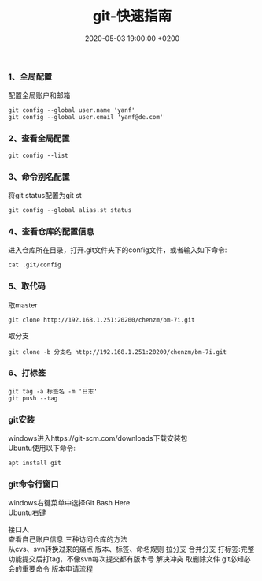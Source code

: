﻿---
layout: post
title:  "git-快速指南"
date:   2020-05-03 19:00:00 +0200
categories: git
---
### 1、全局配置
配置全局账户和邮箱
```
git config --global user.name 'yanf'
git config --global user.email 'yanf@de.com'
```
### 2、查看全局配置
```
git config --list
```
### 3、命令别名配置
将git status配置为git st
```
git config --global alias.st status
```
### 4、查看仓库的配置信息
进入仓库所在目录，打开.git文件夹下的config文件，或者输入如下命令:
```
cat .git/config
```

### 5、取代码
取master
```
git clone http://192.168.1.251:20200/chenzm/bm-7i.git
```
取分支   
```
git clone -b 分支名 http://192.168.1.251:20200/chenzm/bm-7i.git

```
### 6、打标签
```
git tag -a 标签名 -m '日志'
git push --tag
```

### git安装
windows进入https://git-scm.com/downloads下载安装包   
Ubuntu使用以下命令:
```
apt install git
```

### git命令行窗口
windows右键菜单中选择Git Bash Here   
Ubuntu右键

接口人   
查看自己账户信息
三种访问仓库的方法   
从cvs、svn转换过来的痛点
版本、标签、命名规则
拉分支
合并分支
打标签:完整功能提交后打tag，不像svn每次提交都有版本号
解决冲突
取删除文件
git必知必会的重要命令
版本申请流程
